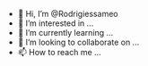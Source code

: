- 👋 Hi, I’m @Rodrigiessameo
- 👀 I’m interested in ...
- 🌱 I’m currently learning ...
- 💞️ I’m looking to collaborate on ...
- 📫 How to reach me ...

<!---
Rodrigiessameo/Rodrigiessameo is a ✨ special ✨ repository because its `README.md` (this file) appears on your GitHub profile.
You can click the Preview link to take a look at your changes.
--->
